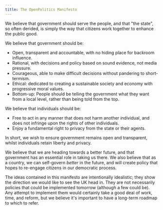 ```yaml
---
title: The OpenPolitics Manifesto
---
```


We believe that government should serve the people, and that "the state", so often derided, is simply the way that citizens work together to enhance the public good.

We believe that government should be:

* Open, transparent and accountable, with no hiding place for backroom influence.
* Rational, with decisions and policy based on sound evidence, not media pressure.
* Courageous, able to make difficult decisions without pandering to short-termism.
* Ethical: dedicated to creating a sustainable society and economy with progressive moral values.
* Bottom-up: People should be telling the government what they want from a local level, rather than being told from the top. 

We believe that individuals should be:

* Free to act in any manner that does not harm another individual, and does not infringe upon the rights of other individuals.
* Enjoy a fundamental right to privacy from the state or their agents.

In short, we wish to ensure government remains open and transparent, whilst individuals retain liberty and privacy.

We believe that we are heading towards a better future, and that government has an essential role in taking us there. We also believe that as a country, we can self-govern *better* in the future, and will create policy that hopes to re-engage citizens in our democratic process.

The ideas contained in this manifesto are intentionally idealistic; they show the direction we would like to see the UK head in. They are not necessarily policies that could be implemented tomorrow (although a few could be). Any attempt to implement them would certainly take a good deal of work, time, and reform, but we believe it's important to have a long-term roadmap to which to refer.
